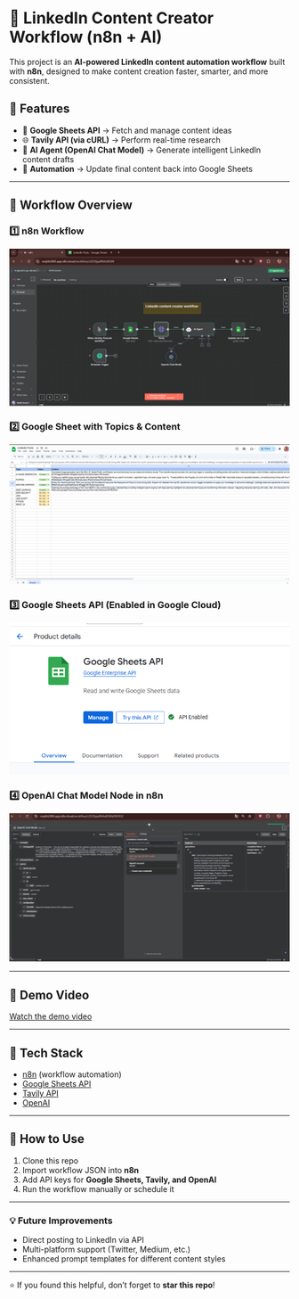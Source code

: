 # 🚀 LinkedIn Content Creator Workflow (n8n + AI)

This project is an **AI-powered LinkedIn content automation workflow** built with **n8n**, designed to make content creation faster, smarter, and more consistent.  

## 🔹 Features
- 📄 **Google Sheets API** → Fetch and manage content ideas  
- 🌐 **Tavily API (via cURL)** → Perform real-time research  
- 🤖 **AI Agent (OpenAI Chat Model)** → Generate intelligent LinkedIn content drafts  
- 🔄 **Automation** → Update final content back into Google Sheets  

---

## 🔹 Workflow Overview

### 1️⃣ n8n Workflow
![Workflow Screenshot](./WORKFLOW.png)

### 2️⃣ Google Sheet with Topics & Content
![Google Sheet](./GOOGLE_SHEET.png)

### 3️⃣ Google Sheets API (Enabled in Google Cloud)
![Google Sheets API](./GOOGLE_SHEETAPI.png)

### 4️⃣ OpenAI Chat Model Node in n8n
![image url](./OPENAI_MODEL.png)

---
## 🎥 Demo Video

[Watch the demo video](./DEMO.mp4)

---

## 🔹 Tech Stack
- [n8n](https://n8n.io) (workflow automation)  
- [Google Sheets API](https://developers.google.com/sheets/api)  
- [Tavily API](https://tavily.com)  
- [OpenAI](https://platform.openai.com)  

---

## 🔹 How to Use
1. Clone this repo  
2. Import workflow JSON into **n8n**  
3. Add API keys for **Google Sheets, Tavily, and OpenAI**  
4. Run the workflow manually or schedule it  

---

### 💡 Future Improvements
- Direct posting to LinkedIn via API  
- Multi-platform support (Twitter, Medium, etc.)  
- Enhanced prompt templates for different content styles  

---

⭐ If you found this helpful, don’t forget to **star this repo**!  

